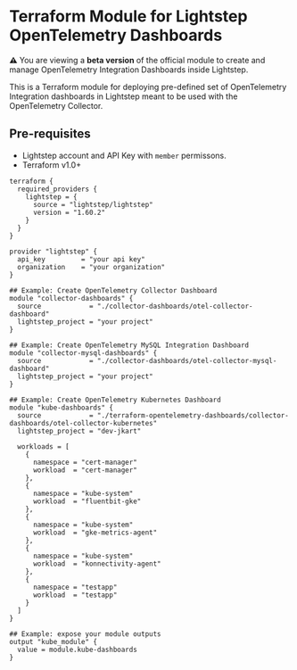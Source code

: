 # Terraform Module for Lightstep OpenTelemetry Dashboards

**:warning:** You are viewing a **beta version** of the official
module to create and manage OpenTelemetry Integration Dashboards inside Lightstep.

This is a Terraform module for deploying pre-defined set of OpenTelemetry Integration dashboards in Lightstep meant to be used with the OpenTelemetry Collector.

## Pre-requisites

* Lightstep account and API Key with `member` permissons.
* Terraform v1.0+


```
terraform {
  required_providers {
    lightstep = {
      source = "lightstep/lightstep"
      version = "1.60.2"
    }
  }
}

provider "lightstep" {
  api_key         = "your api key"
  organization    = "your organization"
}

## Example: Create OpenTelemetry Collector Dashboard
module "collector-dashboards" {
  source            = "./collector-dashboards/otel-collector-dashboard"
  lightstep_project = "your project"
}

## Example: Create OpenTelemetry MySQL Integration Dashboard
module "collector-mysql-dashboards" {
  source            = "./collector-dashboards/otel-collector-mysql-dashboard"
  lightstep_project = "your project"
}

## Example: Create OpenTelemetry Kubernetes Dashboard
module "kube-dashboards" {
  source            = "./terraform-opentelemetry-dashboards/collector-dashboards/otel-collector-kubernetes"
  lightstep_project = "dev-jkart"

  workloads = [
    {
      namespace = "cert-manager"
      workload  = "cert-manager"
    },
    {
      namespace = "kube-system"
      workload  = "fluentbit-gke"
    },
    {
      namespace = "kube-system"
      workload  = "gke-metrics-agent"
    },
    {
      namespace = "kube-system"
      workload  = "konnectivity-agent"
    },
    {
      namespace = "testapp"
      workload  = "testapp"
    }
  ]
}

## Example: expose your module outputs
output "kube_module" {
  value = module.kube-dashboards
}


```
